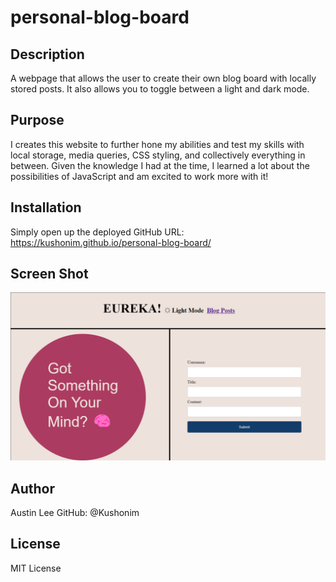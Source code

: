 # personal-blog-board
## Description
A webpage that allows the user to create their own blog board with locally stored posts. It also allows you to toggle between a light and dark mode.

## Purpose
I creates this website to further hone my abilities and test my skills with local storage, media queries, CSS styling, and collectively everything in between. Given the knowledge I had at the time, I learned a lot about the possibilities of JavaScript and am excited to work more with it!

## Installation
Simply open up the deployed GitHub URL:
https://kushonim.github.io/personal-blog-board/

## Screen Shot
![Screenshot of Application](./assets/images/blogPostDemo.png)

## Author
Austin Lee
GitHub: @Kushonim

## License
MIT License
